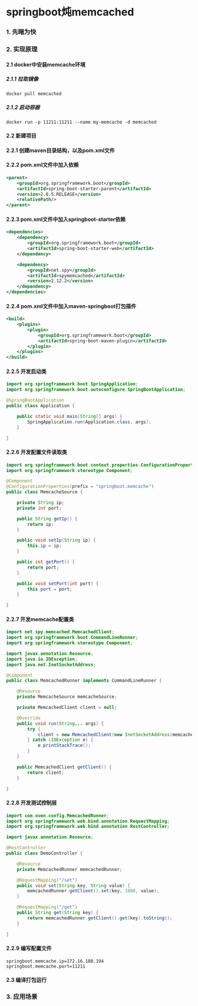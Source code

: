 # springboot炖memcached
### 1. 先睹为快
### 2. 实现原理
#### 2.1 docker中安装memcache环境
##### 2.1.1 拉取镜像
```shell script
docker pull memcached
```
##### 2.1.2 启动容器
```shell script
docker run -p 11211:11211 --name my-memcache -d memcached
```
#### 2.2 新建项目
#### 2.2.1 创建maven目录结构，以及pom.xml文件
#### 2.2.2 pom.xml文件中加入依赖
```xml
<parent>
    <groupId>org.springframework.boot</groupId>
    <artifactId>spring-boot-starter-parent</artifactId>
    <version>2.0.5.RELEASE</version>
    <relativePath/>
</parent>
```
#### 2.2.3 pom.xml文件中加入springboot-starter依赖
```xml
<dependencies>
    <dependency>
        <groupId>org.springframework.boot</groupId>
        <artifactId>spring-boot-starter-web</artifactId>
    </dependency>

    <dependency>
        <groupId>net.spy</groupId>
        <artifactId>spymemcached</artifactId>
        <version>2.12.2</version>
    </dependency>
</dependencies>
```
#### 2.2.4 pom.xml文件中加入maven-springboot打包插件
```xml
<build>
    <plugins>
        <plugin>
            <groupId>org.springframework.boot</groupId>
            <artifactId>spring-boot-maven-plugin</artifactId>
        </plugin>
    </plugins>
</build>
```
#### 2.2.5 开发启动类
```java
import org.springframework.boot.SpringApplication;
import org.springframework.boot.autoconfigure.SpringBootApplication;

@SpringBootApplication
public class Application {

    public static void main(String[] args) {
        SpringApplication.run(Application.class, args);
    }

}
```
#### 2.2.6 开发配置文件读取类
```java
import org.springframework.boot.context.properties.ConfigurationProperties;
import org.springframework.stereotype.Component;

@Component
@ConfigurationProperties(prefix = "springboot.memcache")
public class MemcacheSource {

    private String ip;
    private int port;

    public String getIp() {
        return ip;
    }

    public void setIp(String ip) {
        this.ip = ip;
    }

    public int getPort() {
        return port;
    }

    public void setPort(int port) {
        this.port = port;
    }

}
```
#### 2.2.7 开发memcache配置类
```java
import net.spy.memcached.MemcachedClient;
import org.springframework.boot.CommandLineRunner;
import org.springframework.stereotype.Component;

import javax.annotation.Resource;
import java.io.IOException;
import java.net.InetSocketAddress;

@Component
public class MemcachedRunner implements CommandLineRunner {

    @Resource
    private MemcacheSource memcacheSource;

    private MemcachedClient client = null;

    @Override
    public void run(String... args) {
        try {
            client = new MemcachedClient(new InetSocketAddress(memcacheSource.getIp(), memcacheSource.getPort()));
        } catch (IOException e) {
            e.printStackTrace();
        }
    }

    public MemcachedClient getClient() {
        return client;
    }

}
```
#### 2.2.8 开发测试控制层
```java
import com.oven.config.MemcachedRunner;
import org.springframework.web.bind.annotation.RequestMapping;
import org.springframework.web.bind.annotation.RestController;

import javax.annotation.Resource;

@RestController
public class DemoController {

    @Resource
    private MemcachedRunner memcachedRunner;

    @RequestMapping("/set")
    public void set(String key, String value) {
        memcachedRunner.getClient().set(key, 1000, value);
    }

    @RequestMapping("/get")
    public String get(String key) {
        return memcachedRunner.getClient().get(key).toString();
    }

}
```
#### 2.2.9 编写配置文件
```properties
springboot.memcache.ip=172.16.188.194
springboot.memcache.port=11211
```
#### 2.3 编译打包运行
### 3. 应用场景